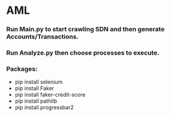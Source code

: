 # AML

### Run Main.py to start crawling SDN and then generate Accounts/Transactions.
### Run Analyze.py then choose processes to execute.

### Packages:
* pip install selenium
* pip install Faker
* pip install faker-credit-score
* pip install pathlib
* pip install progressbar2